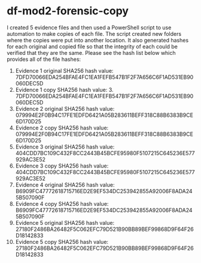 # df-mod2-forensic-copy

I created 5 evidence files and then used a PowerShell script to use automation to make copies of each file. The script created new folders where the copies were put into another location. It also generated hashes for each original and copied file so that the integrity of each could be verified that they are the same. Please see the hash list below which provides all of the file hashes:

1. Evidence 1 original SHA256 hash value: 7DFD70066EDA254BFAE4FC1EA1FEFB547B1F2F7A656C6F1AD531EB90060DEC5D
2. Evidence 1 copy SHA256 hash value: 3. 7DFD70066EDA254BFAE4FC1EA1FEFB547B1F2F7A656C6F1AD531EB90060DEC5D
3. Evidence 2 original SHA256 hash value: 079994E2F0B94C17FE1EDFD6421A05B283611BEFF318C88B6383B9CE6D170D25
4. Evidence 2 copy SHA256 hash value: 079994E2F0B94C17FE1EDFD6421A05B283611BEFF318C88B6383B9CE6D170D25
5. Evidence 3 original SHA256 hash value: 404CDD7BC109C432F8CC2443B45BCFE95980F5107215C645236E577929AC3E52
6. Evidence 3 copy SHA256 hash value: 404CDD7BC109C432F8CC2443B45BCFE95980F5107215C645236E577929AC3E52
7. Evidence 4 original SHA256 hash value: B6909FC47772618715716ED2E9EF534DC253942855A92006F8ADA245B507090F
8. Evidence 4 copy SHA256 hash value: B6909FC47772618715716ED2E9EF534DC253942855A92006F8ADA245B507090F
9. Evidence 5 original SHA256 hash value: 27180F2486BA26482F5C062EFC79D521B90BB89BEF99868D9F64F26D18142833
10. Evidence 5 copy SHA256 hash value: 27180F2486BA26482F5C062EFC79D521B90BB89BEF99868D9F64F26D18142833